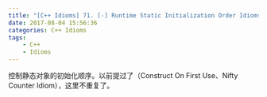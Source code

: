 ```yaml
---
title: "[C++ Idioms] 71. [-] Runtime Static Initialization Order Idioms"
date: 2017-08-04 15:56:36
categories: C++ Idioms
tags:
    - C++
    - Idioms
---
```

控制静态对象的初始化顺序。<!--more-->以前提过了（Construct On First Use、Nifty Counter Idiom），这里不重复了。